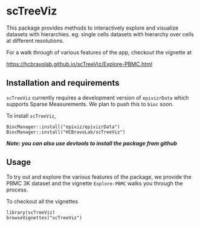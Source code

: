 # scTreeViz
This package provides methods to interactively explore and visualize datasets with hierarchies. eg. single cells datasets with hierarchy over cells at different resolutions. 

For a walk through of various features of the app, checkout the vignette at 

https://hcbravolab.github.io/scTreeViz/Explore-PBMC.html

## Installation and requirements

`scTreeViz` currently requires a development version of `epivizrData` which supports Sparse Measurements. We plan to push this to `bioc` soon. 

To install `scTreeViz`, 

```{r}
BiocManager::install("epiviz/epivizrData")
BiocManager::install("HCBravoLab/scTreeViz")
```
***Note: you can also use devtools to install the package from github***

## Usage

To try out and explore the various features of the package, we provide the PBMC 3K dataset and the vignette `Explore-PBMC` walks you through the process. 

To checkout all the vignettes

```{r}
library(scTreeViz)
browseVignettes("scTreeViz")
```
